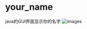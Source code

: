 # your_name
java的GUI界面显示你的名字
![images](https://github.com/Ldi123/your_name/blob/master/image/abc.jpg)
